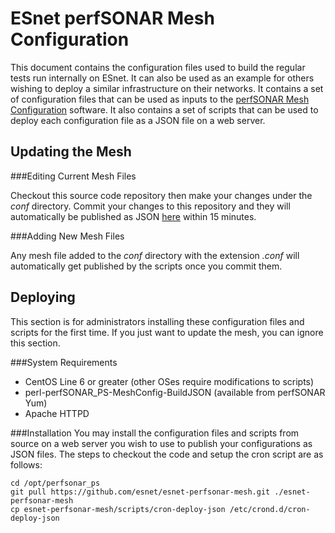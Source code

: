 ESnet perfSONAR Mesh Configuration
==================================

This document contains the configuration files used to build the regular tests run internally on ESnet. It can also be used as an example for others wishing to deploy a similar infrastructure on their networks. It contains a set of configuration files that can be used as inputs to the [perfSONAR Mesh Configuration](http://code.google.com/p/perfsonar-ps/wiki/MeshConfigurationInstallation) software. It also contains a set of scripts that can be used to deploy each configuration file as a JSON file on a web server.

Updating the Mesh
-----------------

###Editing Current Mesh Files

Checkout this source code repository then make your changes under the *conf* directory. Commit your changes to this repository and they will automatically be published as JSON [here](http://ps-west.es.net/esnet-mesh_config.json) within 15 minutes.

###Adding New Mesh Files

Any mesh file added to the *conf* directory with the extension *.conf* will automatically get published by the scripts once you commit them.

Deploying
----------
This section is for administrators installing these configuration files and scripts for the first time. If you just want to update the mesh, you can ignore this section.

###System Requirements
 * CentOS Line 6 or greater (other OSes require modifications to scripts)
 * perl-perfSONAR_PS-MeshConfig-BuildJSON (available from perfSONAR Yum)
 * Apache HTTPD

###Installation
You may install the configuration files and scripts from source on a web server you wish to use to publish your configurations as JSON files. The steps to checkout the code and setup the cron script are as follows:
```
cd /opt/perfsonar_ps
git pull https://github.com/esnet/esnet-perfsonar-mesh.git ./esnet-perfsonar-mesh
cp esnet-perfsonar-mesh/scripts/cron-deploy-json /etc/crond.d/cron-deploy-json
```





